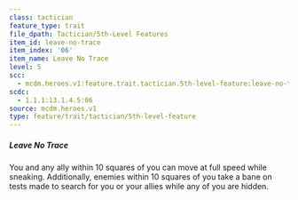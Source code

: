 ```yaml
---
class: tactician
feature_type: trait
file_dpath: Tactician/5th-Level Features
item_id: leave-no-trace
item_index: '06'
item_name: Leave No Trace
level: 5
scc:
  - mcdm.heroes.v1:feature.trait.tactician.5th-level-feature:leave-no-trace
scdc:
  - 1.1.1:13.1.4.5:06
source: mcdm.heroes.v1
type: feature/trait/tactician/5th-level-feature
---
```


##### Leave No Trace

You and any ally within 10 squares of you can move at full speed while sneaking. Additionally, enemies within 10 squares of you take a bane on tests made to search for you or your allies while any of you are hidden.
